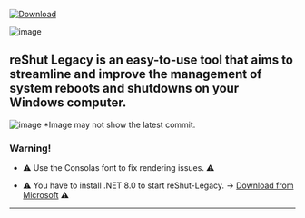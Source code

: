[![Download](https://custom-icon-badges.demolab.com/badge/-Download-blue?style=for-the-badge&logo=download&logoColor=white "Download reShut")](https://github.com/elNino0916/reShut-Legacy/releases/download/1.0.0.1/reShut-Installer.exe)

![image](https://github.com/elNino0916/reShut-Legacy/assets/84574414/3c029e85-28a0-48ec-aa55-07face06170f)

reShut Legacy is an easy-to-use tool that aims to streamline and improve the management of system reboots and shutdowns on your Windows computer.
----------------------
![image](https://github.com/elNino0916/reShut-Legacy/assets/84574414/0ccd9176-bcc6-4a23-bf9e-57bc4436f067)  *Image may not show the latest commit.

### Warning!
- ⚠️ Use the Consolas font to fix rendering issues. ⚠️
  
- ⚠️ You have to install .NET 8.0 to start reShut-Legacy. -> [Download from Microsoft](https://dotnet.microsoft.com/en-us/download/dotnet/thank-you/runtime-desktop-8.0.0-windows-x64-installer?cid=getdotnetcore) ⚠️

--------------------
